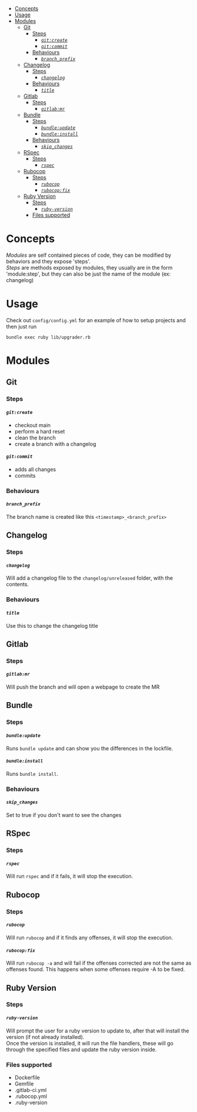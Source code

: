 - [Concepts](#concepts)
- [Usage](#usage)
- [Modules](#modules)
  - [Git](#git)
    - [Steps](#steps)
      - [*`git:create`*](#gitcreate)
      - [*`git:commit`*](#gitcommit)
    - [Behaviours](#behaviours)
      - [*`branch_prefix`*](#branch_prefix)
  - [Changelog](#changelog)
    - [Steps](#steps-1)
      - [*`changelog`*](#changelog-1)
    - [Behaviours](#behaviours-1)
      - [*`title`*](#title)
  - [Gitlab](#gitlab)
    - [Steps](#steps-2)
      - [*`gitlab:mr`*](#gitlabmr)
  - [Bundle](#bundle)
    - [Steps](#steps-3)
      - [*`bundle:update`*](#bundleupdate)
      - [*`bundle:install`*](#bundleinstall)
    - [Behaviours](#behaviours-2)
      - [*`skip_changes`*](#skip_changes)
  - [RSpec](#rspec)
    - [Steps](#steps-4)
      - [*`rspec`*](#rspec-1)
  - [Rubocop](#rubocop)
    - [Steps](#steps-5)
      - [*`rubocop`*](#rubocop-1)
      - [*`rubocop:fix`*](#rubocopfix)
  - [Ruby Version](#ruby-version)
    - [Steps](#steps-6)
      - [*`ruby-version`*](#ruby-version-1)
    - [Files supported](#files-supported)



# Concepts

*Modules* are self contained pieces of code, they can be modified by behaviors and they expose 'steps'.  
*Steps* are methods exposed by modules, they usually are in the form 'module:step', but they can also be just the name of the module (ex: changelog)

# Usage

Check out `config/config.yml` for an example of how to setup projects and then just run

```
bundle exec ruby lib/upgrader.rb
```

# Modules

## Git

### Steps

#### *`git:create`*
- checkout main
- perform a hard reset
- clean the branch
- create a branch with a changelog

#### *`git:commit`*
- adds all changes
- commits

### Behaviours

#### *`branch_prefix`*

The branch name is created like this `<timestamp>_<branch_prefix>`

## Changelog

### Steps

#### *`changelog`*
Will add a changelog file to the `changelog/unreleased` folder, with the contents.


### Behaviours

#### *`title`*
Use this to change the changelog title

## Gitlab

### Steps

#### *`gitlab:mr`*
Will push the branch and will open a webpage to create the MR

## Bundle

### Steps

#### *`bundle:update`*
Runs `bundle update` and can show you the differences in the lockfile.

#### *`bundle:install`*
Runs `bundle install`.

### Behaviours

#### *`skip_changes`*

Set to true if you don't want to see the changes

## RSpec

### Steps

#### *`rspec`*
Will run `rspec` and if it fails, it will stop the execution.


## Rubocop

### Steps

#### *`rubocop`*
Will run `rubocop` and if it finds any offenses, it will stop the execution.

#### *`rubocop:fix`*
Will run `rubocop -a` and will fail if the offenses corrected are not the same as offenses found. This happens when some offenses require -A to be fixed.

## Ruby Version

### Steps

#### *`ruby-version`*
Will prompt the user for a ruby version to update to, after that will install the version (if not already installed).  
Once the version is installed, it will run the file handlers, these will go through the specified files and update the ruby version inside.

### Files supported
- Dockerfile
- Gemfile
- .gitlab-ci.yml
- .rubocop.yml
- .ruby-version
